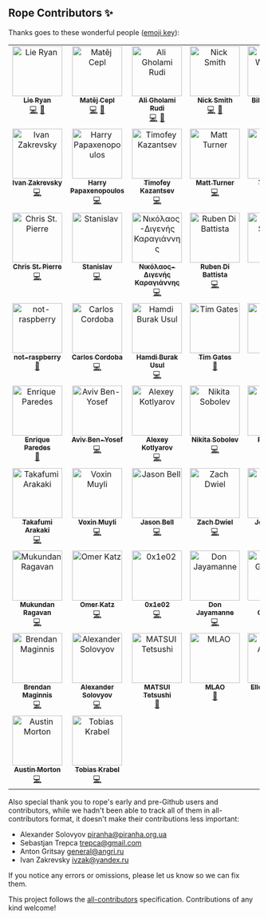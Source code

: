 ## Rope Contributors ✨

Thanks goes to these wonderful people ([emoji key](https://allcontributors.org/docs/en/emoji-key)):
<!-- ALL-CONTRIBUTORS-LIST:START - Do not remove or modify this section -->
<!-- prettier-ignore-start -->
<!-- markdownlint-disable -->
<table>
  <tbody>
    <tr>
      <td align="center" valign="top" width="14.28%"><a href="https://github.com/lieryan"><img src="https://avatars.githubusercontent.com/u/1006989?v=4?s=100" width="100px;" alt="Lie Ryan"/><br /><sub><b>Lie Ryan</b></sub></a><br /><a href="https://github.com/python-rope/rope/commits?author=lieryan" title="Code">💻</a> <a href="#maintenance-lieryan" title="Maintenance">🚧</a></td>
      <td align="center" valign="top" width="14.28%"><a href="https://matej.ceplovi.cz/"><img src="https://avatars.githubusercontent.com/u/198999?v=4?s=100" width="100px;" alt="Matěj Cepl"/><br /><sub><b>Matěj Cepl</b></sub></a><br /><a href="https://github.com/python-rope/rope/commits?author=mcepl" title="Code">💻</a> <a href="#maintenance-mcepl" title="Maintenance">🚧</a></td>
      <td align="center" valign="top" width="14.28%"><a href="http://litcave.rudi.ir/"><img src="https://avatars.githubusercontent.com/u/1139057?v=4?s=100" width="100px;" alt="Ali Gholami Rudi"/><br /><sub><b>Ali Gholami Rudi</b></sub></a><br /><a href="https://github.com/python-rope/rope/commits?author=aligrudi" title="Code">💻</a> <a href="#maintenance-aligrudi" title="Maintenance">🚧</a></td>
      <td align="center" valign="top" width="14.28%"><a href="https://github.com/soupytwist"><img src="https://avatars.githubusercontent.com/u/1455827?v=4?s=100" width="100px;" alt="Nick Smith"/><br /><sub><b>Nick Smith</b></sub></a><br /><a href="https://github.com/python-rope/rope/commits?author=soupytwist" title="Code">💻</a> <a href="#maintenance-soupytwist" title="Maintenance">🚧</a></td>
      <td align="center" valign="top" width="14.28%"><a href="https://github.com/bwendling"><img src="https://avatars.githubusercontent.com/u/5993918?v=4?s=100" width="100px;" alt="Bill Wendling"/><br /><sub><b>Bill Wendling</b></sub></a><br /><a href="https://github.com/python-rope/rope/commits?author=bwendling" title="Code">💻</a> <a href="https://github.com/python-rope/rope/commits?author=bwendling" title="Documentation">📖</a></td>
      <td align="center" valign="top" width="14.28%"><a href="https://github.com/sergeyglazyrindev"><img src="https://avatars.githubusercontent.com/u/2778340?v=4?s=100" width="100px;" alt="sergeyglazyrindev"/><br /><sub><b>sergeyglazyrindev</b></sub></a><br /><a href="https://github.com/python-rope/rope/commits?author=sergeyglazyrindev" title="Code">💻</a></td>
      <td align="center" valign="top" width="14.28%"><a href="https://github.com/climbus"><img src="https://avatars.githubusercontent.com/u/3043184?v=4?s=100" width="100px;" alt="climbus"/><br /><sub><b>climbus</b></sub></a><br /><a href="https://github.com/python-rope/rope/commits?author=climbus" title="Code">💻</a></td>
    </tr>
    <tr>
      <td align="center" valign="top" width="14.28%"><a href="https://emacsway.github.io/"><img src="https://avatars.githubusercontent.com/u/103293?v=4?s=100" width="100px;" alt="Ivan Zakrevsky"/><br /><sub><b>Ivan Zakrevsky</b></sub></a><br /><a href="https://github.com/python-rope/rope/commits?author=emacsway" title="Code">💻</a></td>
      <td align="center" valign="top" width="14.28%"><a href="https://github.com/hpapaxen"><img src="https://avatars.githubusercontent.com/u/2028137?v=4?s=100" width="100px;" alt="Harry Papaxenopoulos"/><br /><sub><b>Harry Papaxenopoulos</b></sub></a><br /><a href="https://github.com/python-rope/rope/commits?author=hpapaxen" title="Code">💻</a></td>
      <td align="center" valign="top" width="14.28%"><a href="https://github.com/Levitanus"><img src="https://avatars.githubusercontent.com/u/29713891?v=4?s=100" width="100px;" alt="Timofey Kazantsev"/><br /><sub><b>Timofey Kazantsev</b></sub></a><br /><a href="https://github.com/python-rope/rope/commits?author=Levitanus" title="Code">💻</a></td>
      <td align="center" valign="top" width="14.28%"><a href="https://mattst88.com/"><img src="https://avatars.githubusercontent.com/u/590254?v=4?s=100" width="100px;" alt="Matt Turner"/><br /><sub><b>Matt Turner</b></sub></a><br /><a href="https://github.com/python-rope/rope/commits?author=mattst88" title="Code">💻</a></td>
      <td align="center" valign="top" width="14.28%"><a href="https://github.com/tzing"><img src="https://avatars.githubusercontent.com/u/10195590?v=4?s=100" width="100px;" alt="Tzu-ting"/><br /><sub><b>Tzu-ting</b></sub></a><br /><a href="https://github.com/python-rope/rope/commits?author=tzing" title="Code">💻</a></td>
      <td align="center" valign="top" width="14.28%"><a href="https://macrolet.net/"><img src="https://avatars.githubusercontent.com/u/13713?v=4?s=100" width="100px;" alt="Olof-Joachim Frahm (欧雅福)"/><br /><sub><b>Olof-Joachim Frahm (欧雅福)</b></sub></a><br /><a href="https://github.com/python-rope/rope/commits?author=Ferada" title="Code">💻</a></td>
      <td align="center" valign="top" width="14.28%"><a href="http://careers.stackoverflow.com/hayd"><img src="https://avatars.githubusercontent.com/u/1931852?v=4?s=100" width="100px;" alt="Andy Hayden"/><br /><sub><b>Andy Hayden</b></sub></a><br /><a href="https://github.com/python-rope/rope/commits?author=hayd" title="Code">💻</a></td>
    </tr>
    <tr>
      <td align="center" valign="top" width="14.28%"><a href="https://github.com/stpierre"><img src="https://avatars.githubusercontent.com/u/632407?v=4?s=100" width="100px;" alt="Chris St. Pierre"/><br /><sub><b>Chris St. Pierre</b></sub></a><br /><a href="https://github.com/python-rope/rope/commits?author=stpierre" title="Code">💻</a></td>
      <td align="center" valign="top" width="14.28%"><a href="https://github.com/enomado"><img src="https://avatars.githubusercontent.com/u/707007?v=4?s=100" width="100px;" alt="Stanislav"/><br /><sub><b>Stanislav</b></sub></a><br /><a href="https://github.com/python-rope/rope/commits?author=enomado" title="Code">💻</a></td>
      <td align="center" valign="top" width="14.28%"><a href="https://github.com/Digenis"><img src="https://avatars.githubusercontent.com/u/2230180?v=4?s=100" width="100px;" alt="Νικόλαος-Διγενής Καραγιάννης"/><br /><sub><b>Νικόλαος-Διγενής Καραγιάννης</b></sub></a><br /><a href="https://github.com/python-rope/rope/commits?author=Digenis" title="Code">💻</a></td>
      <td align="center" valign="top" width="14.28%"><a href="http://rdb.is/"><img src="https://avatars.githubusercontent.com/u/8077364?v=4?s=100" width="100px;" alt="Ruben Di Battista"/><br /><sub><b>Ruben Di Battista</b></sub></a><br /><a href="https://github.com/python-rope/rope/commits?author=rdbisme" title="Code">💻</a></td>
      <td align="center" valign="top" width="14.28%"><a href="http://www.jorgenschaefer.de/"><img src="https://avatars.githubusercontent.com/u/2500270?v=4?s=100" width="100px;" alt="Jorgen Schäfer"/><br /><sub><b>Jorgen Schäfer</b></sub></a><br /><a href="https://github.com/python-rope/rope/commits?author=jorgenschaefer" title="Code">💻</a></td>
      <td align="center" valign="top" width="14.28%"><a href="https://github.com/dsyzling"><img src="https://avatars.githubusercontent.com/u/8336737?v=4?s=100" width="100px;" alt="Darren Syzling"/><br /><sub><b>Darren Syzling</b></sub></a><br /><a href="https://github.com/python-rope/rope/commits?author=dsyzling" title="Code">💻</a></td>
      <td align="center" valign="top" width="14.28%"><a href="http://orestis.gr/"><img src="https://avatars.githubusercontent.com/u/9217?v=4?s=100" width="100px;" alt="Orestis Markou"/><br /><sub><b>Orestis Markou</b></sub></a><br /><a href="https://github.com/python-rope/rope/commits?author=orestis" title="Code">💻</a></td>
    </tr>
    <tr>
      <td align="center" valign="top" width="14.28%"><a href="https://github.com/not-raspberry"><img src="https://avatars.githubusercontent.com/u/12380813?v=4?s=100" width="100px;" alt="not-raspberry"/><br /><sub><b>not-raspberry</b></sub></a><br /><a href="https://github.com/python-rope/rope/commits?author=not-raspberry" title="Documentation">📖</a></td>
      <td align="center" valign="top" width="14.28%"><a href="https://github.com/ccordoba12"><img src="https://avatars.githubusercontent.com/u/365293?v=4?s=100" width="100px;" alt="Carlos Cordoba"/><br /><sub><b>Carlos Cordoba</b></sub></a><br /><a href="https://github.com/python-rope/rope/commits?author=ccordoba12" title="Code">💻</a></td>
      <td align="center" valign="top" width="14.28%"><a href="https://github.com/hbusul"><img src="https://avatars.githubusercontent.com/u/25043169?v=4?s=100" width="100px;" alt="Hamdi Burak Usul"/><br /><sub><b>Hamdi Burak Usul</b></sub></a><br /><a href="https://github.com/python-rope/rope/commits?author=hbusul" title="Code">💻</a></td>
      <td align="center" valign="top" width="14.28%"><a href="https://github.com/timgates42"><img src="https://avatars.githubusercontent.com/u/47873678?v=4?s=100" width="100px;" alt="Tim Gates"/><br /><sub><b>Tim Gates</b></sub></a><br /><a href="https://github.com/python-rope/rope/commits?author=timgates42" title="Documentation">📖</a></td>
      <td align="center" valign="top" width="14.28%"><a href="https://github.com/voidlily"><img src="https://avatars.githubusercontent.com/u/221749?v=4?s=100" width="100px;" alt="voidlily"/><br /><sub><b>voidlily</b></sub></a><br /><a href="https://github.com/python-rope/rope/commits?author=voidlily" title="Code">💻</a></td>
      <td align="center" valign="top" width="14.28%"><a href="https://github.com/orn688"><img src="https://avatars.githubusercontent.com/u/15459200?v=4?s=100" width="100px;" alt="Oliver Newman"/><br /><sub><b>Oliver Newman</b></sub></a><br /><a href="https://github.com/python-rope/rope/commits?author=orn688" title="Code">💻</a></td>
      <td align="center" valign="top" width="14.28%"><a href="https://github.com/RonnyPfannschmidt"><img src="https://avatars.githubusercontent.com/u/156838?v=4?s=100" width="100px;" alt="Ronny Pfannschmidt"/><br /><sub><b>Ronny Pfannschmidt</b></sub></a><br /><a href="https://github.com/python-rope/rope/commits?author=RonnyPfannschmidt" title="Code">💻</a></td>
    </tr>
    <tr>
      <td align="center" valign="top" width="14.28%"><a href="https://github.com/iknite"><img src="https://avatars.githubusercontent.com/u/745710?v=4?s=100" width="100px;" alt="Enrique Paredes"/><br /><sub><b>Enrique Paredes</b></sub></a><br /><a href="https://github.com/python-rope/rope/commits?author=iknite" title="Documentation">📖</a></td>
      <td align="center" valign="top" width="14.28%"><a href="https://avivbenyosef.com/"><img src="https://avatars.githubusercontent.com/u/114588?v=4?s=100" width="100px;" alt="Aviv Ben-Yosef"/><br /><sub><b>Aviv Ben-Yosef</b></sub></a><br /><a href="https://github.com/python-rope/rope/commits?author=abyx" title="Code">💻</a></td>
      <td align="center" valign="top" width="14.28%"><a href="https://www.koterpillar.com/"><img src="https://avatars.githubusercontent.com/u/140276?v=4?s=100" width="100px;" alt="Alexey Kotlyarov"/><br /><sub><b>Alexey Kotlyarov</b></sub></a><br /><a href="https://github.com/python-rope/rope/commits?author=koterpillar" title="Code">💻</a></td>
      <td align="center" valign="top" width="14.28%"><a href="https://sobolevn.me/"><img src="https://avatars.githubusercontent.com/u/4660275?v=4?s=100" width="100px;" alt="Nikita Sobolev"/><br /><sub><b>Nikita Sobolev</b></sub></a><br /><a href="https://github.com/python-rope/rope/commits?author=sobolevn" title="Code">💻</a></td>
      <td align="center" valign="top" width="14.28%"><a href="https://github.com/thekrampus"><img src="https://avatars.githubusercontent.com/u/534033?v=4?s=100" width="100px;" alt="Rob Kelly"/><br /><sub><b>Rob Kelly</b></sub></a><br /><a href="https://github.com/python-rope/rope/commits?author=thekrampus" title="Code">💻</a></td>
      <td align="center" valign="top" width="14.28%"><a href="https://github.com/darren"><img src="https://avatars.githubusercontent.com/u/12817?v=4?s=100" width="100px;" alt="Darren Hoo"/><br /><sub><b>Darren Hoo</b></sub></a><br /><a href="https://github.com/python-rope/rope/commits?author=darren" title="Code">💻</a></td>
      <td align="center" valign="top" width="14.28%"><a href="https://remi.rampin.org/"><img src="https://avatars.githubusercontent.com/u/426784?v=4?s=100" width="100px;" alt="Remi Rampin"/><br /><sub><b>Remi Rampin</b></sub></a><br /><a href="https://github.com/python-rope/rope/commits?author=remram44" title="Documentation">📖</a></td>
    </tr>
    <tr>
      <td align="center" valign="top" width="14.28%"><a href="https://github.com/tkf"><img src="https://avatars.githubusercontent.com/u/29282?v=4?s=100" width="100px;" alt="Takafumi Arakaki"/><br /><sub><b>Takafumi Arakaki</b></sub></a><br /><a href="https://github.com/python-rope/rope/commits?author=tkf" title="Code">💻</a></td>
      <td align="center" valign="top" width="14.28%"><a href="http://permanentmarkers.nl/"><img src="https://avatars.githubusercontent.com/u/52858?v=4?s=100" width="100px;" alt="Voxin Muyli"/><br /><sub><b>Voxin Muyli</b></sub></a><br /><a href="https://github.com/python-rope/rope/commits?author=specialunderwear" title="Code">💻</a></td>
      <td align="center" valign="top" width="14.28%"><a href="http://jbell.net/"><img src="https://avatars.githubusercontent.com/u/2172539?v=4?s=100" width="100px;" alt="Jason Bell"/><br /><sub><b>Jason Bell</b></sub></a><br /><a href="https://github.com/python-rope/rope/commits?author=thorrr" title="Code">💻</a></td>
      <td align="center" valign="top" width="14.28%"><a href="https://github.com/dwiel"><img src="https://avatars.githubusercontent.com/u/29542?v=4?s=100" width="100px;" alt="Zach Dwiel"/><br /><sub><b>Zach Dwiel</b></sub></a><br /><a href="https://github.com/python-rope/rope/commits?author=dwiel" title="Code">💻</a></td>
      <td align="center" valign="top" width="14.28%"><a href="https://github.com/sirg3"><img src="https://avatars.githubusercontent.com/u/529190?v=4?s=100" width="100px;" alt="Joe Ranieri"/><br /><sub><b>Joe Ranieri</b></sub></a><br /><a href="https://github.com/python-rope/rope/commits?author=sirg3" title="Code">💻</a></td>
      <td align="center" valign="top" width="14.28%"><a href="https://github.com/dryobates"><img src="https://avatars.githubusercontent.com/u/4051569?v=4?s=100" width="100px;" alt="Jakub STOLARSKI"/><br /><sub><b>Jakub STOLARSKI</b></sub></a><br /><a href="https://github.com/python-rope/rope/commits?author=dryobates" title="Code">💻</a></td>
      <td align="center" valign="top" width="14.28%"><a href="https://nfischer.github.io/"><img src="https://avatars.githubusercontent.com/u/5801521?v=4?s=100" width="100px;" alt="Nate Fischer"/><br /><sub><b>Nate Fischer</b></sub></a><br /><a href="https://github.com/python-rope/rope/commits?author=nfischer" title="Documentation">📖</a></td>
    </tr>
    <tr>
      <td align="center" valign="top" width="14.28%"><a href="https://github.com/nonamedotc"><img src="https://avatars.githubusercontent.com/u/1994161?v=4?s=100" width="100px;" alt="Mukundan Ragavan"/><br /><sub><b>Mukundan Ragavan</b></sub></a><br /><a href="https://github.com/python-rope/rope/commits?author=nonamedotc" title="Code">💻</a></td>
      <td align="center" valign="top" width="14.28%"><a href="http://omerkatz.com/"><img src="https://avatars.githubusercontent.com/u/48936?v=4?s=100" width="100px;" alt="Omer Katz"/><br /><sub><b>Omer Katz</b></sub></a><br /><a href="https://github.com/python-rope/rope/commits?author=thedrow" title="Code">💻</a></td>
      <td align="center" valign="top" width="14.28%"><a href="https://github.com/0x1e02"><img src="https://avatars.githubusercontent.com/u/22116105?v=4?s=100" width="100px;" alt="0x1e02"/><br /><sub><b>0x1e02</b></sub></a><br /><a href="https://github.com/python-rope/rope/commits?author=0x1e02" title="Code">💻</a></td>
      <td align="center" valign="top" width="14.28%"><a href="https://github.com/DonJayamanne"><img src="https://avatars.githubusercontent.com/u/1948812?v=4?s=100" width="100px;" alt="Don Jayamanne"/><br /><sub><b>Don Jayamanne</b></sub></a><br /><a href="https://github.com/python-rope/rope/commits?author=DonJayamanne" title="Code">💻</a></td>
      <td align="center" valign="top" width="14.28%"><a href="http://phalgun.in/"><img src="https://avatars.githubusercontent.com/u/915425?v=4?s=100" width="100px;" alt="Phalgun Guduthur"/><br /><sub><b>Phalgun Guduthur</b></sub></a><br /><a href="https://github.com/python-rope/rope/commits?author=phalgun" title="Documentation">📖</a></td>
      <td align="center" valign="top" width="14.28%"><a href="https://github.com/last-partizan"><img src="https://avatars.githubusercontent.com/u/301015?v=4?s=100" width="100px;" alt="partizan"/><br /><sub><b>partizan</b></sub></a><br /><a href="https://github.com/python-rope/rope/commits?author=last-partizan" title="Code">💻</a></td>
      <td align="center" valign="top" width="14.28%"><a href="https://keturn.net/"><img src="https://avatars.githubusercontent.com/u/83819?v=4?s=100" width="100px;" alt="Kevin Turner"/><br /><sub><b>Kevin Turner</b></sub></a><br /><a href="https://github.com/python-rope/rope/commits?author=keturn" title="Code">💻</a></td>
    </tr>
    <tr>
      <td align="center" valign="top" width="14.28%"><a href="https://sourcery.ai/"><img src="https://avatars.githubusercontent.com/u/1440886?v=4?s=100" width="100px;" alt="Brendan Maginnis"/><br /><sub><b>Brendan Maginnis</b></sub></a><br /><a href="https://github.com/python-rope/rope/commits?author=brendanator" title="Code">💻</a></td>
      <td align="center" valign="top" width="14.28%"><a href="https://solovyov.net/"><img src="https://avatars.githubusercontent.com/u/6553?v=4?s=100" width="100px;" alt="Alexander Solovyov"/><br /><sub><b>Alexander Solovyov</b></sub></a><br /><a href="https://github.com/python-rope/rope/commits?author=piranha" title="Code">💻</a></td>
      <td align="center" valign="top" width="14.28%"><a href="https://mmfftt.blogspot.com/"><img src="https://avatars.githubusercontent.com/u/1430953?v=4?s=100" width="100px;" alt="MATSUI Tetsushi"/><br /><sub><b>MATSUI Tetsushi</b></sub></a><br /><a href="https://github.com/python-rope/rope/issues?q=author%3Amft" title="Bug reports">🐛</a></td>
      <td align="center" valign="top" width="14.28%"><a href="https://github.com/mlao-pdx"><img src="https://avatars.githubusercontent.com/u/21014310?v=4?s=100" width="100px;" alt="MLAO"/><br /><sub><b>MLAO</b></sub></a><br /><a href="https://github.com/python-rope/rope/issues?q=author%3Amlao-pdx" title="Bug reports">🐛</a></td>
      <td align="center" valign="top" width="14.28%"><a href="https://github.com/bagel897"><img src="https://avatars.githubusercontent.com/u/57874654?v=4?s=100" width="100px;" alt="Ellen Agarwal"/><br /><sub><b>Ellen Agarwal</b></sub></a><br /><a href="https://github.com/python-rope/rope/commits?author=bagel897" title="Tests">⚠️</a> <a href="https://github.com/python-rope/rope/commits?author=bagel897" title="Code">💻</a></td>
      <td align="center" valign="top" width="14.28%"><a href="https://github.com/thomkeh"><img src="https://avatars.githubusercontent.com/u/7741417?v=4?s=100" width="100px;" alt="Thomas MK"/><br /><sub><b>Thomas MK</b></sub></a><br /><a href="https://github.com/python-rope/rope/issues?q=author%3Athomkeh" title="Bug reports">🐛</a> <a href="https://github.com/python-rope/rope/commits?author=thomkeh" title="Code">💻</a></td>
      <td align="center" valign="top" width="14.28%"><a href="http://leoeditor.com/"><img src="https://avatars.githubusercontent.com/u/592928?v=4?s=100" width="100px;" alt="Edward K. Ream"/><br /><sub><b>Edward K. Ream</b></sub></a><br /><a href="https://github.com/python-rope/rope/commits?author=edreamleo" title="Code">💻</a></td>
    </tr>
    <tr>
      <td align="center" valign="top" width="14.28%"><a href="https://github.com/apmorton"><img src="https://avatars.githubusercontent.com/u/63636?v=4?s=100" width="100px;" alt="Austin Morton"/><br /><sub><b>Austin Morton</b></sub></a><br /><a href="https://github.com/python-rope/rope/commits?author=apmorton" title="Code">💻</a></td>
      <td align="center" valign="top" width="14.28%"><a href="https://bamboolib.8080labs.com"><img src="https://avatars.githubusercontent.com/u/13402027?v=4?s=100" width="100px;" alt="Tobias Krabel"/><br /><sub><b>Tobias Krabel</b></sub></a><br /><a href="https://github.com/python-rope/rope/commits?author=tkrabel" title="Code">💻</a></td>
    </tr>
  </tbody>
</table>

<!-- markdownlint-restore -->
<!-- prettier-ignore-end -->

<!-- ALL-CONTRIBUTORS-LIST:END -->

Also special thank you to rope's early and pre-Github users and contributors,
while we hadn't been able to track all of them in all-contributors format, it
doesn't make their contributions less important:

* Alexander Solovyov <piranha@piranha.org.ua>
* Sebastjan Trepca <trepca@gmail.com>
* Anton Gritsay <general@angri.ru>
* Ivan Zakrevsky <ivzak@yandex.ru>


If you notice any errors or omissions, please let us know so we can fix them.


This project follows the [all-contributors](https://github.com/all-contributors/all-contributors) specification. Contributions of any kind welcome!
